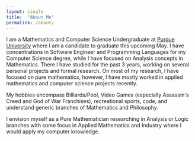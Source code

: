 ```yaml
---
layout: single
title:  "About Me"
permalink: /about/
---
```


I am a Mathematics and Computer Science Undergraduate at [Purdue University](https://purdue.edu/) where I am a candidate to graduate this upcoming May. I have concentrations in Software Engineer and Programming Languages for my Computer Science degree, while I have focused on Analysis concepts in Mathematics. There I have studied for the past 3 years, working on several personal projects and formal research. On most of my research, I have focused on pure mathematics, however, I have mostly worked in applied mathematics and computer science projects recently.

My hobbies encompass Billiards/Pool, Video Games (especially Assassin's Creed and God of War Franchises), recreational sports, code, and understand generic branches of Mathematics and Philosophy.

I envision myself as a Pure Mathematician researching in Analysis or Logic branches with some focus in Applied Mathematics and Industry where I would apply my computer knowledge.

